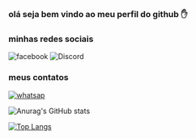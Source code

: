 ### olá seja bem vindo ao meu perfil do github ✋

### minhas redes sociais

![facebook](https://img.shields.io/badge/Facebook-1877F2?style=for-the-badge&logo=facebook&logoColor=white)
![Discord](https://img.shields.io/badge/Discord-7289DA?style=for-the-badge&logo=discord&logoColor=white)

### meus contatos
[![whatsap](https://img.shields.io/badge/WhatsApp-25D366?style=for-the-badge&logo=whatsapp&logoColor=white)](https://api.whatsapp.com/send?phone=81988521775)

![Anurag's GitHub stats](https://github-readme-stats.vercel.app/api?username=chico2021&show_icons=true&theme=radical)

[![Top Langs](https://github-readme-stats.vercel.app/api/top-langs/?username=chico2021)](https://github.com/anuraghazra/github-readme-stats)

